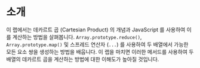 # 소개

이 랩에서는 데카르트 곱 (Cartesian Product) 의 개념과 JavaScript 를 사용하여 이를 계산하는 방법을 살펴봅니다. `Array.prototype.reduce()`, `Array.prototype.map()` 및 스프레드 연산자 (`...`) 를 사용하여 두 배열에서 가능한 모든 요소 쌍을 생성하는 방법을 배웁니다. 이 랩을 마치면 이러한 메서드를 사용하여 두 배열의 데카르트 곱을 계산하는 방법에 대한 이해도가 높아질 것입니다.
